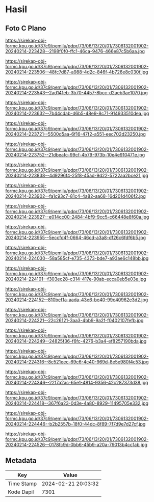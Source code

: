 # Hasil

## Foto C Plano

https://sirekap-obj-formc.kpu.go.id/37c9/pemilu/pdpr/73/06/13/20/01/7306132001902-20240214-223428--2198f0f0-ffc1-46ca-9476-466e87c5b6aa.jpg

https://sirekap-obj-formc.kpu.go.id/37c9/pemilu/pdpr/73/06/13/20/01/7306132001902-20240214-223506--48fc7d87-a988-4d2c-846f-4b726e8c030f.jpg

https://sirekap-obj-formc.kpu.go.id/37c9/pemilu/pdpr/73/06/13/20/01/7306132001902-20240214-223543--2ad141eb-3b70-4457-8bcc-d2aeb3ae1070.jpg

https://sirekap-obj-formc.kpu.go.id/37c9/pemilu/pdpr/73/06/13/20/01/7306132001902-20240214-223632--7b44cdab-d6b5-48e9-8c71-914933510dea.jpg

https://sirekap-obj-formc.kpu.go.id/37c9/pemilu/pdpr/73/06/13/20/01/7306132001902-20240214-223721--5500d5aa-6f16-47f2-a551-eec702d23250.jpg

https://sirekap-obj-formc.kpu.go.id/37c9/pemilu/pdpr/73/06/13/20/01/7306132001902-20240214-223752--21dbeafc-99cf-4b79-973b-10e4e910471e.jpg

https://sirekap-obj-formc.kpu.go.id/37c9/pemilu/pdpr/73/06/13/20/01/7306132001902-20240214-223838--4d9296f4-25f8-45ad-9d22-5722aa2bce21.jpg

https://sirekap-obj-formc.kpu.go.id/37c9/pemilu/pdpr/73/06/13/20/01/7306132001902-20240214-223902--fa1c93c7-81c4-4a82-aa68-16d201d406f2.jpg

https://sirekap-obj-formc.kpu.go.id/37c9/pemilu/pdpr/73/06/13/20/01/7306132001902-20240214-223927--e014cc00-2484-4bf9-9cc5-c66448e8f60a.jpg

https://sirekap-obj-formc.kpu.go.id/37c9/pemilu/pdpr/73/06/13/20/01/7306132001902-20240214-223955--5eccfd4f-0664-46cd-a3a8-df26c6fdf6b5.jpg

https://sirekap-obj-formc.kpu.go.id/37c9/pemilu/pdpr/73/06/13/20/01/7306132001902-20240214-224030--58a585cf-e735-4373-bde7-a93ae6c148bb.jpg

https://sirekap-obj-formc.kpu.go.id/37c9/pemilu/pdpr/73/06/13/20/01/7306132001902-20240214-224101--f303ec28-c314-417e-90ab-ecca0eb5e03e.jpg

https://sirekap-obj-formc.kpu.go.id/37c9/pemilu/pdpr/73/06/13/20/01/7306132001902-20240214-224152--810bef1a-aada-43e6-be40-99c40962e3d2.jpg

https://sirekap-obj-formc.kpu.go.id/37c9/pemilu/pdpr/73/06/13/20/01/7306132001902-20240214-224221--22c26121-3aa3-4bb9-9a2f-f0402107fefb.jpg

https://sirekap-obj-formc.kpu.go.id/37c9/pemilu/pdpr/73/06/13/20/01/7306132001902-20240214-224249--24825f36-f6fc-4276-b3a4-ef8257190bda.jpg

https://sirekap-obj-formc.kpu.go.id/37c9/pemilu/pdpr/73/06/13/20/01/7306132001902-20240214-224316--8c521eec-69c6-4c40-969d-8e5e980f4c53.jpg

https://sirekap-obj-formc.kpu.go.id/37c9/pemilu/pdpr/73/06/13/20/01/7306132001902-20240214-224346--22f7a2ac-65e1-4814-9356-42c287373d38.jpg

https://sirekap-obj-formc.kpu.go.id/37c9/pemilu/pdpr/73/06/13/20/01/7306132001902-20240214-224418--367f6a23-0d3e-4a80-8929-11495705e332.jpg

https://sirekap-obj-formc.kpu.go.id/37c9/pemilu/pdpr/73/06/13/20/01/7306132001902-20240214-224446--b2b2557b-18f0-44dc-8f89-7f7d9e7d27cf.jpg

https://sirekap-obj-formc.kpu.go.id/37c9/pemilu/pdpr/73/06/13/20/01/7306132001902-20240214-224526--0178fc9d-0bb6-45b9-a20a-79013b4cc1ab.jpg


## Metadata

| Key        | Value               |
| ---------- | ------------------- |
| Time Stamp | 2024-02-21 20:03:32 |
| Kode Dapil | 7301                |



